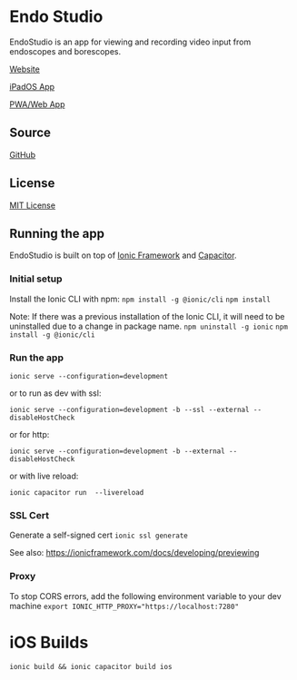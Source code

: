 # Endo Studio
EndoStudio is an app for viewing and recording video input from endoscopes and borescopes.

[Website](https://endostudio.app)

[iPadOS App](https://apps.apple.com/app/endostudio/id6736820920)

[PWA/Web App](https://web.endostudio.app)

## Source
[GitHub](https://github.com/below43/endo-studio)

## License
[MIT License](/LICENSE)

## Running the app
EndoStudio is built on top of [Ionic Framework](https://ionicframework.com/) and [Capacitor](https://capacitorjs.com/).

### Initial setup
Install the Ionic CLI with npm:
`npm install -g @ionic/cli`
`npm install`

Note: If there was a previous installation of the Ionic CLI, it will need to be uninstalled due to a change in package name.
`npm uninstall -g ionic`
`npm install -g @ionic/cli`

### Run the app
```
ionic serve --configuration=development
```

or to run as dev with ssl:
```
ionic serve --configuration=development -b --ssl --external --disableHostCheck
```

or for http:
```
ionic serve --configuration=development -b --external --disableHostCheck
```

or with live reload:
```
ionic capacitor run  --livereload
```

### SSL Cert

Generate a self-signed cert 
`ionic ssl generate`

See also: https://ionicframework.com/docs/developing/previewing

### Proxy
To stop CORS errors, add the following environment variable to your dev machine
`export IONIC_HTTP_PROXY="https://localhost:7280"`


# iOS Builds
```
ionic build && ionic capacitor build ios
```